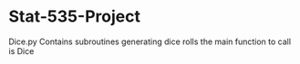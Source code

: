 # Stat-535-Project

Dice.py
  Contains subroutines generating dice rolls 
    the main function to call is Dice

